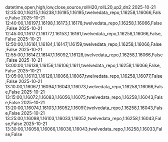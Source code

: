 datetime,open,high,low,close,source,rollH20,rollL20,up2,dn2
2025-10-21 12:35:00,1.16215,1.16238,1.16195,1.16195,twelvedata_repo,1.16258,1.16066,False,False
2025-10-21 12:40:00,1.16197,1.16198,1.16173,1.16178,twelvedata_repo,1.16258,1.16066,False,False
2025-10-21 12:45:00,1.16177,1.16177,1.16153,1.16161,twelvedata_repo,1.16258,1.16066,False,False
2025-10-21 12:50:00,1.16161,1.16184,1.16147,1.16159,twelvedata_repo,1.16258,1.16066,False,False
2025-10-21 12:55:00,1.16147,1.16147,1.16092,1.16128,twelvedata_repo,1.16258,1.16066,False,False
2025-10-21 13:00:00,1.16138,1.16156,1.16106,1.1611,twelvedata_repo,1.16258,1.16066,False,False
2025-10-21 13:05:00,1.16113,1.16126,1.16066,1.16067,twelvedata_repo,1.16258,1.16077,False,False
2025-10-21 13:10:00,1.16067,1.16094,1.16043,1.16073,twelvedata_repo,1.16258,1.16066,False,False
2025-10-21 13:15:00,1.16072,1.16083,1.16056,1.16075,twelvedata_repo,1.16258,1.16043,False,False
2025-10-21 13:20:00,1.16074,1.16103,1.16052,1.16097,twelvedata_repo,1.16258,1.16043,False,False
2025-10-21 13:25:00,1.16098,1.16103,1.16033,1.16052,twelvedata_repo,1.16258,1.16043,False,False
2025-10-21 13:30:00,1.16058,1.16066,1.16036,1.16043,twelvedata_repo,1.16258,1.16033,False,False
